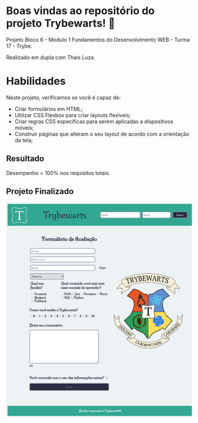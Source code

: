 # Boas vindas ao repositório do projeto Trybewarts! :mage:

Projeto Bloco 6 - Modulo 1 Fundamentos do Desenvolvimento WEB - Turma 17 - Trybe.

Realizado em dupla com Thais Luza.

# Habilidades

Neste projeto, verificamos se você é capaz de:

* Criar formulários em HTML;
* Utilizar CSS Flexbox para criar layouts flexíveis;
* Criar regras CSS específicas para serem aplicadas a dispositivos móveis;
* Construir páginas que alteram o seu layout de acordo com a orientação da tela;

## Resultado

Desempenho = 100% nos requisitos totais.

## Projeto Finalizado

![Projeto TrybeWarts](./images/projeto_finalizado.png)
